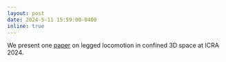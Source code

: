 ```yaml
---
layout: post
date: 2024-5-11 15:59:00-0400
inline: true
---
```


We present one [paper](https://arxiv.org/abs/2403.01636) on legged locomotion in confined 3D space at ICRA 2024.